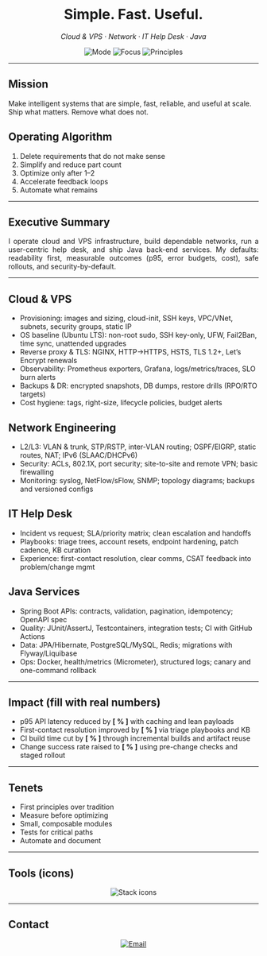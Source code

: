 <!-- ===== MUSK NOIR — MINIMAL, MONOCHROME, HIGH CONTRAST ===== -->

<!-- Banner: dùng <picture> để tránh auto-link vào ảnh -->
<p align="center">
  <picture>
    <img src="https://capsule-render.vercel.app/api?type=waving&height=210&color=0:111111,100:222222&text=THONG%20NGUYEN&fontAlign=50&fontAlignY=36&fontSize=56&desc=Engineer%20%E2%80%94%20First%20Principles%20%E2%80%94%20Build%20The%20Future&descAlignY=58&fontColor=EAEAEA&animation=fadeIn" alt="">
  </picture>
</p>

<h1 align="center">Simple. Fast. Useful.</h1>
<p align="center"><em>Cloud & VPS · Network · IT Help Desk · Java</em></p>

<!-- Badges: chỉ là ảnh, không link -->
<p align="center">
  <img src="https://img.shields.io/badge/Mode-Hard%20Core-111111?style=for-the-badge" alt="Mode">
  <img src="https://img.shields.io/badge/Focus-Cloud%20%7C%20VPS%20%7C%20SRE-111111?style=for-the-badge" alt="Focus">
  <img src="https://img.shields.io/badge/Principles-First%20Principles%20%7C%20Readability%20%7C%20Impact-111111?style=for-the-badge" alt="Principles">
</p>

---

## Mission

Make intelligent systems that are simple, fast, reliable, and useful at scale. Ship what matters. Remove what does not.

## Operating Algorithm

1) Delete requirements that do not make sense  
2) Simplify and reduce part count  
3) Optimize only after 1–2  
4) Accelerate feedback loops  
5) Automate what remains

---

## Executive Summary

<div align="justify">
I operate cloud and VPS infrastructure, build dependable networks, run a user-centric help desk, and ship Java back-end services. My defaults: readability first, measurable outcomes (p95, error budgets, cost), safe rollouts, and security-by-default.
</div>

---

## Cloud & VPS

- Provisioning: images and sizing, cloud-init, SSH keys, VPC/VNet, subnets, security groups, static IP  
- OS baseline (Ubuntu LTS): non-root sudo, SSH key-only, UFW, Fail2Ban, time sync, unattended upgrades  
- Reverse proxy & TLS: NGINX, HTTP→HTTPS, HSTS, TLS 1.2+, Let’s Encrypt renewals  
- Observability: Prometheus exporters, Grafana, logs/metrics/traces, SLO burn alerts  
- Backups & DR: encrypted snapshots, DB dumps, restore drills (RPO/RTO targets)  
- Cost hygiene: tags, right-size, lifecycle policies, budget alerts

## Network Engineering

- L2/L3: VLAN & trunk, STP/RSTP, inter-VLAN routing; OSPF/EIGRP, static routes, NAT; IPv6 (SLAAC/DHCPv6)  
- Security: ACLs, 802.1X, port security; site-to-site and remote VPN; basic firewalling  
- Monitoring: syslog, NetFlow/sFlow, SNMP; topology diagrams; backups and versioned configs

## IT Help Desk

- Incident vs request; SLA/priority matrix; clean escalation and handoffs  
- Playbooks: triage trees, account resets, endpoint hardening, patch cadence, KB curation  
- Experience: first-contact resolution, clear comms, CSAT feedback into problem/change mgmt

## Java Services

- Spring Boot APIs: contracts, validation, pagination, idempotency; OpenAPI spec  
- Quality: JUnit/AssertJ, Testcontainers, integration tests; CI with GitHub Actions  
- Data: JPA/Hibernate, PostgreSQL/MySQL, Redis; migrations with Flyway/Liquibase  
- Ops: Docker, health/metrics (Micrometer), structured logs; canary and one-command rollback

---

## Impact (fill with real numbers)

- p95 API latency reduced by **[ % ]** with caching and lean payloads  
- First-contact resolution improved by **[ % ]** via triage playbooks and KB  
- CI build time cut by **[ % ]** through incremental builds and artifact reuse  
- Change success rate raised to **[ % ]** using pre-change checks and staged rollout

---

## Tenets

- First principles over tradition  
- Measure before optimizing  
- Small, composable modules  
- Tests for critical paths  
- Automate and document

---

## Tools (icons)

<p align="center">
  <img src="https://skillicons.dev/icons?i=aws,gcp,azure,digitalocean,terraform,ansible,docker,kubernetes,nginx,linux,ubuntu,java,spring,gradle,maven,postgres,mysql,redis,grafana,prometheus,git,githubactions,wireguard" alt="Stack icons">
</p>

---

## Contact

<p align="center">
  <a href="mailto:thongnguyenslife@gmail.com">
    <img src="https://img.shields.io/badge/Email-thongnguyenslife%40gmail.com-FFFFFF?style=for-the-badge&labelColor=111111&logo=gmail&logoColor=white" alt="Email">
  </a>
</p>
